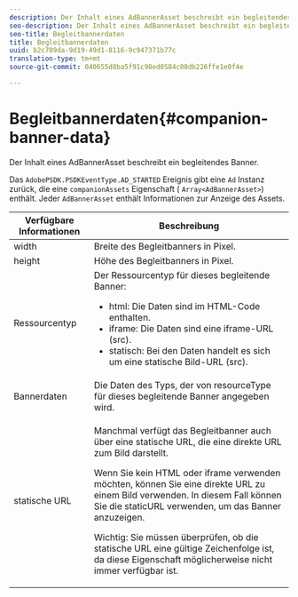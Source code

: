 ```yaml
---
description: Der Inhalt eines AdBannerAsset beschreibt ein begleitendes Banner.
seo-description: Der Inhalt eines AdBannerAsset beschreibt ein begleitendes Banner.
seo-title: Begleitbannerdaten
title: Begleitbannerdaten
uuid: b2c709da-9d19-49d1-8116-9c947371b77c
translation-type: tm+mt
source-git-commit: 040655d8ba5f91c98ed0584c08db226ffe1e0f4e

---
```



# Begleitbannerdaten{#companion-banner-data}

Der Inhalt eines AdBannerAsset beschreibt ein begleitendes Banner.

<!--<a id="section_D730B4FD6FD749E9860B6A07FC110552"></a>-->

Das `AdobePSDK.PSDKEventType.AD_STARTED` Ereignis gibt eine `Ad` Instanz zurück, die eine `companionAssets` Eigenschaft ( `Array<AdBannerAsset>`) enthält.
Jeder `AdBannerAsset` enthält Informationen zur Anzeige des Assets.

<table id="table_760C885E2DCA4BE983CC57FDA7BD5B14"> 
 <thead> 
  <tr> 
   <th colname="col1" class="entry"> Verfügbare Informationen </th> 
   <th colname="col2" class="entry"> Beschreibung </th> 
  </tr> 
 </thead>
 <tbody> 
  <tr> 
   <td colname="col1"> width </td> 
   <td colname="col2"> Breite des Begleitbanners in Pixel. </td> 
  </tr> 
  <tr> 
   <td colname="col1"> height </td> 
   <td colname="col2"> Höhe des Begleitbanners in Pixel. </td> 
  </tr> 
  <tr> 
   <td colname="col1"> Ressourcentyp </td> 
   <td colname="col2">Der Ressourcentyp für dieses begleitende Banner: 
    <ul id="ul_A067787FE49E4B6095BE0AC1D447DBB3"> 
     <li id="li_02B7224C67004095B3F6E50FD21E507E">html: Die Daten sind im HTML-Code enthalten. </li> 
     <li id="li_5F37E14472424F808C6094F42009E676">iframe: Die Daten sind eine iframe-URL (src). </li> 
     <li id="li_48E74AC5F00640EC8A4DE2CB31E106EC">statisch: Bei den Daten handelt es sich um eine statische Bild-URL (src). </li> 
    </ul> </td> 
  </tr> 
  <tr> 
   <td colname="col1">
    <ph>
      Bannerdaten
    </ph> </td> 
   <td colname="col2"> Die Daten des Typs, der von <span class="codeph"> resourceType</span> für dieses begleitende Banner angegeben wird. </td> 
  </tr> 
  <tr> 
   <td colname="col1"> statische URL </td> 
   <td colname="col2"> <p>Manchmal verfügt das Begleitbanner auch über eine statische URL, die eine direkte URL zum Bild darstellt. </p> <p>Wenn Sie kein HTML oder iframe verwenden möchten, können Sie eine direkte URL zu einem Bild verwenden. In diesem Fall können Sie die staticURL verwenden, um das Banner anzuzeigen. </p> <p>Wichtig:  Sie müssen überprüfen, ob die statische URL eine gültige Zeichenfolge ist, da diese Eigenschaft möglicherweise nicht immer verfügbar ist. </p> </td> 
  </tr> 
 </tbody> 
</table>

